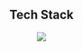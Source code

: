 <div align="center">
  <h2>Tech Stack</h2>
  <img src="https://img.shields.io/badge/Spring-32CD32?style=flat-square&logo=Spring Boot&logoColor=white"/>
</div>
